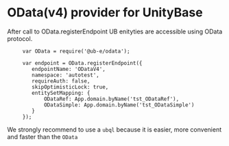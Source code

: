 # OData(v4) provider for UnityBase

After call to OData.registerEndpoint UB enityties are accessible using OData protocol.

         var OData = require('@ub-e/odata');

         var endpoint = OData.registerEndpoint({
            endpointName: 'ODataV4',
            namespace: 'autotest',
            requireAuth: false,
            skipOptimisticLock: true,
            entitySetMapping: {
                ODataRef: App.domain.byName('tst_ODataRef'),
                ODataSimple: App.domain.byName('tst_ODataSimple')
            }
         });

We strongly recommend to use a `ubql` because it is easier, more convenient and faster than the `OData`